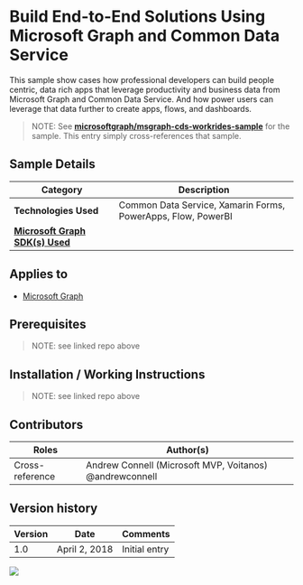 # Build End-to-End Solutions Using Microsoft Graph and Common Data Service

This sample show cases how professional developers can build people centric, data rich apps that leverage productivity and business data from Microsoft Graph and Common Data Service. And how power users can leverage that data further to create apps, flows, and dashboards.

> NOTE: See **[microsoftgraph/msgraph-cds-workrides-sample](https://github.com/microsoftgraph/msgraph-cds-workrides-sample)** for the sample. This entry simply cross-references that sample.

## Sample Details

|               Category               |                         Description                          |
| ------------------------------------ | ------------------------------------------------------------ |
| **Technologies Used**                | Common Data Service, Xamarin Forms, PowerApps, Flow, PowerBI |
| **[Microsoft Graph SDK(s) Used][1]** |                                                              |

## Applies to

* [Microsoft Graph](https://developer.microsoft.com/en-us/graph)

## Prerequisites

> NOTE: see linked repo above

## Installation / Working Instructions

> NOTE: see linked repo above

## Contributors

|      Roles      |                        Author(s)                        |
| --------------- | ------------------------------------------------------- |
| Cross-reference | Andrew Connell (Microsoft MVP, Voitanos) @andrewconnell |

## Version history

| Version |     Date      |   Comments    |
| ------- | ------------- | ------------- |
| 1.0     | April 2, 2018 | Initial entry |

[1]: https://developer.microsoft.com/en-us/graph/code-samples-and-sdks

![](https://telemetry.sharepointpnp.com/msgraph-community-samples/samples/msgraph-cds-workrides)